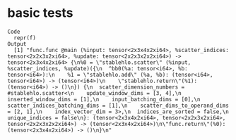 # basic tests

    Code
      repr(f)
    Output
      [1] "func.func @main (%input: tensor<2x3x4x2xi64>, %scatter_indices: tensor<2x2x3x2xi64>, %update: tensor<2x2x3x2x2xi64>) -> tensor<2x3x4x2xi64> {\n%0 = \"stablehlo.scatter\" (%input, %scatter_indices, %update)({\n  ^bb0(%a: tensor<i64>, %b: tensor<i64>):\n    %1 = \"stablehlo.add\" (%a, %b): (tensor<i64>, tensor<i64>) -> (tensor<i64>)\n    \"stablehlo.return\"(%1): (tensor<i64>) -> ()\n}) {\n  scatter_dimension_numbers = #stablehlo.scatter<\n    update_window_dims = [3, 4],\n    inserted_window_dims = [1],\n    input_batching_dims = [0],\n    scatter_indices_batching_dims = [1],\n    scatter_dims_to_operand_dims = [2, 1],\n    index_vector_dim = 3>,\n  indices_are_sorted = false,\n  unique_indices = false\n}: (tensor<2x3x4x2xi64>, tensor<2x2x3x2xi64>, tensor<2x2x3x2x2xi64>) -> (tensor<2x3x4x2xi64>)\n\"func.return\"(%0): (tensor<2x3x4x2xi64>) -> ()\n}\n"


